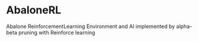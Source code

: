# AbaloneRL
Abalone ReinforcementLearning Environment and AI implemented by alpha-beta pruning with Reinforce learning
